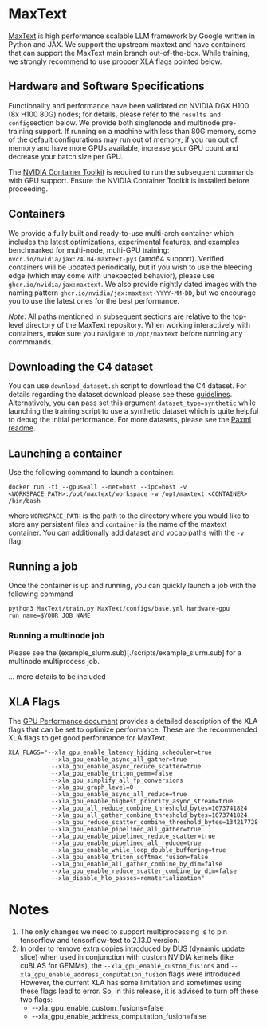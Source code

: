 # MaxText
[MaxText](https://github.com/google/maxtext) is high performance scalable LLM framework by Google written in Python and JAX. We support the upstream maxtext and have containers that can support the MaxText main branch out-of-the-box. While training, we strongly recommend to use propoer XLA flags pointed below.

## Hardware and Software Specifications
Functionality and performance have been validated on NVIDIA DGX H100 (8x H100 80G) nodes; for details, please refer to the `results and config`section below. We provide both singlenode and multinode pre-training support. If running on a machine with less than 80G memory, some of the default configurations may run out of memory; if you run out of memory and have more GPUs available, increase your GPU count and decrease your batch size per GPU.

The [NVIDIA Container Toolkit](https://github.com/NVIDIA/nvidia-container-toolkit) is required to run the subsequent commands with GPU support. Ensure the NVIDIA Container Toolkit is installed before proceeding.

## Containers
We provide a fully built and ready-to-use multi-arch container which includes the latest optimizations, experimental features, and examples benchmarked for multi-node, multi-GPU training: `nvcr.io/nvidia/jax:24.04-maxtext-py3` (amd64 support). Verified containers will be updated periodically, but if you wish to use the bleeding edge (which may come with unexpected behavior), please use `ghcr.io/nvidia/jax:maxtext`. We also provide nightly dated images with the naming pattern `ghcr.io/nvidia/jax:maxtext-YYYY-MM-DD`, but we encourage you to use the latest ones for the best performance.

*Note*: All paths mentioned in subsequent sections are relative to the top-level directory of the MaxText repository. When working interactively with containers, make sure you navigate to `/opt/maxtext` before running any commmands.

## Downloading the C4 dataset
You can use `download_dataset.sh` script to download the C4 dataset. For details regarding the dataset download please see these [guidelines](https://github.com/google/maxtext/blob/main/getting_started/First_run.md). Alternatively, you can pass set this argument `dataset_type=synthetic` while launching the training script to use a synthetic dataset which is quite helpful to debug the initial performance. For more datasets, please see the [Paxml readme](https://github.com/NVIDIA/JAX-Toolbox/blob/main/rosetta/rosetta/projects/pax/README.md#downloading-the-pile-and-lambada-datasets).

## Launching a container
Use the following command to launch a container:
```
docker run -ti --gpus=all --net=host --ipc=host -v <WORKSPACE_PATH>:/opt/maxtext/workspace -w /opt/maxtext <CONTAINER> /bin/bash
```
where `WORKSPACE_PATH` is the path to the directory where you would like to store any persistent files and `container` is the name of the maxtext container. You can additionally add dataset and vocab paths with the `-v` flag.

## Running a job
Once the container is up and running, you can quickly launch a job with the following command
```
python3 MaxText/train.py MaxText/configs/base.yml hardware-gpu run_name=$YOUR_JOB_NAME
```
### Running a multinode job
Please see the (example_slurm.sub)[./scripts/example_slurm.sub] for a multinode multiprocess job.

... more details to be included

## XLA Flags
The [GPU Performance document](../../../docs/GPU_performance.md) provides a detailed description of the XLA flags that can be set to optimize performance. These are the recommended XLA flags to get good performance for MaxText.

```
XLA_FLAGS="--xla_gpu_enable_latency_hiding_scheduler=true 
            --xla_gpu_enable_async_all_gather=true 
            --xla_gpu_enable_async_reduce_scatter=true 
            --xla_gpu_enable_triton_gemm=false
            --xla_gpu_simplify_all_fp_conversions 
            --xla_gpu_graph_level=0 
            --xla_gpu_enable_async_all_reduce=true 
            --xla_gpu_enable_highest_priority_async_stream=true
            --xla_gpu_all_reduce_combine_threshold_bytes=1073741824 
            --xla_gpu_all_gather_combine_threshold_bytes=1073741824 
            --xla_gpu_reduce_scatter_combine_threshold_bytes=134217728
            --xla_gpu_enable_pipelined_all_gather=true 
            --xla_gpu_enable_pipelined_reduce_scatter=true 
            --xla_gpu_enable_pipelined_all_reduce=true 
            --xla_gpu_enable_while_loop_double_buffering=true
            --xla_gpu_enable_triton_softmax_fusion=false 
            --xla_gpu_enable_all_gather_combine_by_dim=false 
            --xla_gpu_enable_reduce_scatter_combine_by_dim=false 
            --xla_disable_hlo_passes=rematerialization"
```

# Notes
1. The only changes we need to support multiprocessing is to pin tensorflow and tensorflow-text to 2.13.0 version.
2. In order to remove extra copies introduced by DUS (dynamic update slice) when used in conjunction with custom NVIDIA kernels (like cuBLAS for GEMMs), the `--xla_gpu_enable_custom_fusions` and `--xla_gpu_enable_address_computation_fusion` flags were introduced. However, the current XLA has some limitation and sometimes using these flags lead to error. So, in this release, it is advised to turn off these two flags:
    - --xla_gpu_enable_custom_fusions=false
    - --xla_gpu_enable_address_computation_fusion=false

